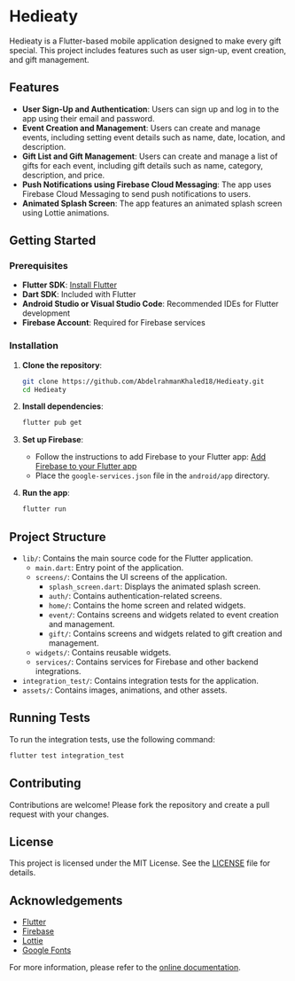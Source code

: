 # Hedieaty

Hedieaty is a Flutter-based mobile application designed to make every gift special. This project includes features such as user sign-up, event creation, and gift management.

## Features

- **User Sign-Up and Authentication**: Users can sign up and log in to the app using their email and password.
- **Event Creation and Management**: Users can create and manage events, including setting event details such as name, date, location, and description.
- **Gift List and Gift Management**: Users can create and manage a list of gifts for each event, including gift details such as name, category, description, and price.
- **Push Notifications using Firebase Cloud Messaging**: The app uses Firebase Cloud Messaging to send push notifications to users.
- **Animated Splash Screen**: The app features an animated splash screen using Lottie animations.

## Getting Started

### Prerequisites

- **Flutter SDK**: [Install Flutter](https://flutter.dev/docs/get-started/install)
- **Dart SDK**: Included with Flutter
- **Android Studio or Visual Studio Code**: Recommended IDEs for Flutter development
- **Firebase Account**: Required for Firebase services

### Installation

1. **Clone the repository**:
   ```sh
   git clone https://github.com/AbdelrahmanKhaled18/Hedieaty.git
   cd Hedieaty
   ```

2. **Install dependencies**:
   ```sh
   flutter pub get
   ```

3. **Set up Firebase**:
    - Follow the instructions to add Firebase to your Flutter app: [Add Firebase to your Flutter app](https://firebase.google.com/docs/flutter/setup)
    - Place the `google-services.json` file in the `android/app` directory.

4. **Run the app**:
   ```sh
   flutter run
   ```

## Project Structure

- `lib/`: Contains the main source code for the Flutter application.
    - `main.dart`: Entry point of the application.
    - `screens/`: Contains the UI screens of the application.
        - `splash_screen.dart`: Displays the animated splash screen.
        - `auth/`: Contains authentication-related screens.
        - `home/`: Contains the home screen and related widgets.
        - `event/`: Contains screens and widgets related to event creation and management.
        - `gift/`: Contains screens and widgets related to gift creation and management.
    - `widgets/`: Contains reusable widgets.
    - `services/`: Contains services for Firebase and other backend integrations.
- `integration_test/`: Contains integration tests for the application.
- `assets/`: Contains images, animations, and other assets.

## Running Tests

To run the integration tests, use the following command:
```sh
flutter test integration_test
```

## Contributing

Contributions are welcome! Please fork the repository and create a pull request with your changes.

## License

This project is licensed under the MIT License. See the [LICENSE](LICENSE) file for details.

## Acknowledgements

- [Flutter](https://flutter.dev/)
- [Firebase](https://firebase.google.com/)
- [Lottie](https://lottiefiles.com/)
- [Google Fonts](https://fonts.google.com/)

For more information, please refer to the [online documentation](https://docs.flutter.dev/).
```